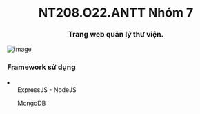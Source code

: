 <h1 align="center">NT208.O22.ANTT Nhóm 7</h1>
<h3 align="center">Trang web quản lý thư viện.</h3>
<p align="left">
</p>

![image](https://github.com/MNghiazz/Doan/assets/109862700/a9d31d68-1a9d-4323-bcda-86230b856060)

<h3>Framework sử dụng</h3>
<li>
  
  <ul>ExpressJS - NodeJS</ul>
  <ul>MongoDB</ul>
</li>
